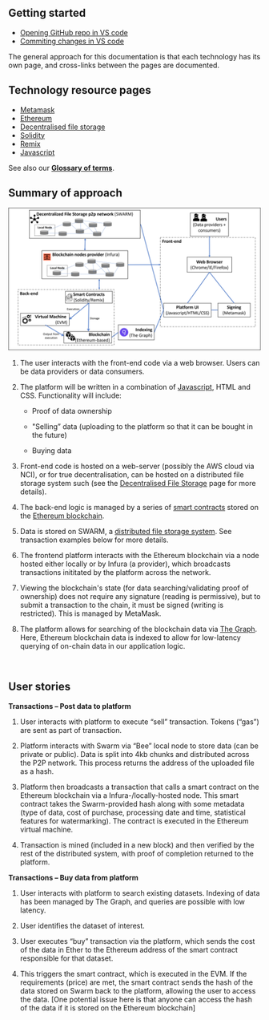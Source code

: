 ## Getting started

* [Opening GitHub repo in VS code](https://docs.microsoft.com/en-us/visualstudio/get-started/tutorial-open-project-from-repo?view=vs-2022)
* [Commiting changes in VS code](https://www.digitalocean.com/community/tutorials/how-to-use-git-integration-in-visual-studio-code)

The general approach for this documentation is that each technology has its own page, and cross-links between the pages are documented.

## Technology resource pages

* [Metamask](metamask.md)
* [Ethereum](ethereum.md)
* [Decentralised file storage](decen_file_storage.md)
* [Solidity](solidity.md)
* [Remix](remix.md)
* [Javascript](javascript.md)

See also our [**Glossary of terms**](Glossaryofterms.md).

## Summary of approach

![](images/overview.png)

1. The user interacts with the front-end code via a web browser. Users can be data providers or data consumers. 

1. The platform will be written in a combination of [Javascript](javascript.md), HTML and CSS. Functionality will include: 

    - Proof of data ownership 

    - "Selling” data (uploading to the platform so that it can be bought in the future) 

    - Buying data 

1. Front-end code is hosted on a web-server (possibly the AWS cloud via NCI), or for true decentralisation, can be hosted on a distributed file storage system such (see the [Decentralised File Storage](decen_file_storage.md) page for more details). 

1. The back-end logic is managed by a series of [smart contracts](ethereum.md#smart-contracts) stored on the [Ethereum blockchain](ethereum.md#ethereum-virtual-machine). 

1. Data is stored on SWARM, a [distributed file storage system](decen_file_storage.md). See transaction examples below for more details.  

1. The frontend platform interacts with the Ethereum blockchain via a node hosted either locally or by Infura (a provider), which broadcasts transactions inititated by the platform across the network.  

1. Viewing the blockchain's state (for data searching/validating proof of ownership) does not require any signature (reading is permissive), but to submit a transaction to the chain, it must be signed (writing is restricted). This is managed by MetaMask. 

1. The platform allows for searching of the blockchain data via [The Graph](thegraph.md). Here, Ethereum blockchain data is indexed to allow for low-latency querying of on-chain data in our application logic. 

<br> 

## User stories

**Transactions – Post data to platform**

1. User interacts with platform to execute “sell” transaction. Tokens (“gas”) are sent as part of transaction.  

1. Platform interacts with Swarm via “Bee” local node to store data (can be private or public). Data is split into 4kb chunks and distributed across the P2P network.  This process returns the address of the uploaded file as a hash. 

1. Platform then broadcasts a transaction that calls a smart contract on the Ethereum blockchain via a Infura-/locally-hosted node. This smart contract takes the Swarm-provided hash along with some metadata (type of data, cost of purchase, processing date and time, statistical features for watermarking). The contract is executed in the Ethereum virtual machine. 

1. Transaction is mined (included in a new block) and then verified by the rest of the distributed system, with proof of completion returned to the platform. 

 

**Transactions – Buy data from platform**

1. User interacts with platform to search existing datasets. Indexing of data has been managed by The Graph, and queries are possible with low latency.  

1. User identifies the dataset of interest. 

1. User executes “buy” transaction via the platform, which sends the cost of the data in Ether to the Ethereum address of the smart contract responsible for that dataset.  

1. This triggers the smart contract, which is executed in the EVM. If the requirements (price) are met, the smart contract sends the hash of the data stored on Swarm back to the platform, allowing the user to access the data. [One potential issue here is that anyone can access the hash of the data if it is stored on the Ethereum blockchain] 

